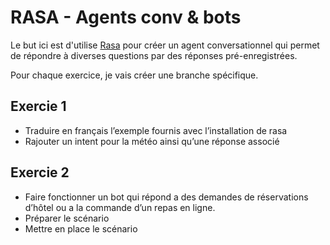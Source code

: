 # RASA - Agents conv & bots

Le but ici est d'utilise [Rasa](https://rasa.com/docs/rasa/) pour créer un agent conversationnel qui permet de répondre à diverses questions par des réponses pré-enregistrées.

Pour chaque exercice, je vais créer une branche spécifique.

## Exercie 1
- Traduire en français l’exemple fournis avec l’installation de rasa
- Rajouter un intent pour la météo ainsi qu’une réponse associé

## Exercie 2
- Faire fonctionner un bot qui répond a des demandes de réservations d’hôtel ou a la commande d’un repas en ligne.
- Préparer le scénario
- Mettre en place le scénario